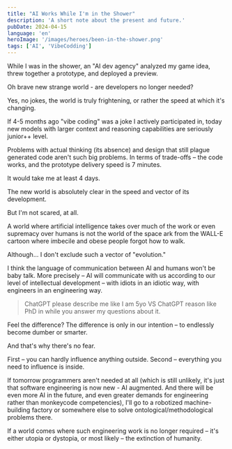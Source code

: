 ```yaml
---
title: "AI Works While I'm in the Shower"
description: 'A short note about the present and future.'
pubDate: 2024-04-15
language: 'en'
heroImage: '/images/heroes/been-in-the-shower.png' 
tags: ['AI', 'VibeCodding']
---
```


While I was in the shower, an "AI dev agency" analyzed my game idea, threw together a prototype, and deployed a preview.

Oh brave new strange world - are developers no longer needed?

Yes, no jokes, the world is truly frightening, or rather the speed at which it's changing.

If 4-5 months ago "vibe coding" was a joke I actively participated in, today new models with larger context and reasoning capabilities are seriously junior++ level.

Problems with actual thinking (its absence) and design that still plague generated code aren't such big problems. In terms of trade-offs – the code works, and the prototype delivery speed is 7 minutes.

It would take me at least 4 days.

The new world is absolutely clear in the speed and vector of its development.

But I'm not scared, at all.

A world where artificial intelligence takes over much of the work or even supremacy over humans is not the world of the space ark from the WALL-E cartoon where imbecile and obese people forgot how to walk.

Although... I don't exclude such a vector of "evolution."

I think the language of communication between AI and humans won't be baby talk. More precisely – AI will communicate with us according to our level of intellectual development – with idiots in an idiotic way, with engineers in an engineering way.

> ChatGPT please describe me like I am 5yo VS ChatGPT reason like PhD in <TOPIC> while you answer my questions about it.
 
Feel the difference? The difference is only in our intention – to endlessly become dumber or smarter.

And that's why there's no fear.

First – you can hardly influence anything outside.
Second – everything you need to influence is inside.

If tomorrow programmers aren't needed at all (which is still unlikely, it's just that software engineering is now new - AI augmented. And there will be even more AI in the future, and even greater demands for engineering rather than monkeycode competencies), I'll go to a robotized machine-building factory or somewhere else to solve ontological/methodological problems there.

If a world comes where such engineering work is no longer required – it's either utopia or dystopia, or most likely – the extinction of humanity.
